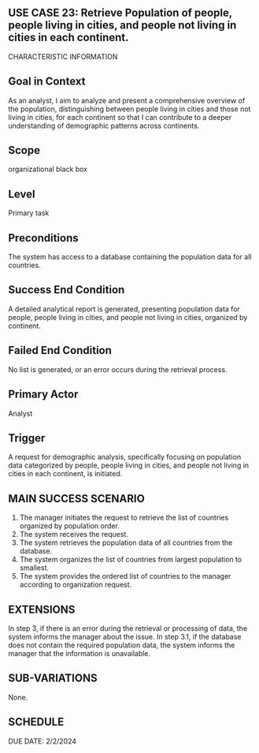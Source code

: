 USE CASE 23: Retrieve Population of people, people living in cities, and people not living in cities in each continent.
-------------------------------------------------------------------------------------------------------------------------------

CHARACTERISTIC INFORMATION

Goal in Context
---------------------------------

As an analyst, I aim to analyze and present a comprehensive overview of the population, distinguishing between people living in cities and those not living in cities, for each continent so that I can contribute to a deeper understanding of demographic patterns across continents.

Scope  
---------------------------------

organizational black box  

Level
---------------------------------

Primary task

Preconditions
---------------------------------

The system has access to a database containing the population data for all countries.

Success End Condition
---------------------------------

A detailed analytical report is generated, presenting population data for people, people living in cities, and people not living in cities, organized by continent.

Failed End Condition
---------------------------------

No list is generated, or an error occurs during the retrieval process.

Primary Actor
---------------------------------

Analyst

Trigger
---------------------------------

A request for demographic analysis, specifically focusing on population data categorized by people, people living in cities, and people not living in cities in each continent, is initiated.

MAIN SUCCESS SCENARIO
---------------------------------

1. The manager initiates the request to retrieve the list of countries organized by population order.
2. The system receives the request.
3. The system retrieves the population data of all countries from the database.
4. The system organizes the list of countries from largest population to smallest.
5. The system provides the ordered list of countries to the manager according to organization request. 

EXTENSIONS
---------------------------------

In step 3, if there is an error during the retrieval or processing of data, the system informs the manager about the issue.
In step 3.1, if the database does not contain the required population data, the system informs the manager that the information is unavailable.

SUB-VARIATIONS
---------------------------------

None.

SCHEDULE
---------------------------------

DUE DATE: 2/2/2024
